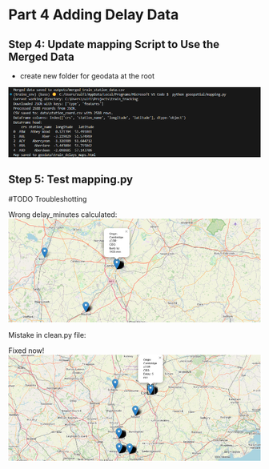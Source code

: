 # Part 4 Adding Delay Data 


## Step 4: Update mapping Script to Use the Merged Data

- create new folder for geodata at the root 

![Output for new mapping](/docs/images/04_output_remapping.png)

## Step 5: Test mapping.py 

#TODO
Troubleshotting

Wrong delay_minutes calculated:
![Wrong delay_calculation](/docs/images/04_wrong_delay_calculation.png)

Mistake in clean.py file:

Fixed now! 
![Fixed Marker with Correct Delay Calculaiton](/docs/images/04_fixed_delay_marker.png)

